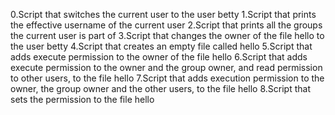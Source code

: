 0.Script that switches the current user to the user betty
1.Script that prints the effective username of the current user
2.Script that prints all the groups the current user is part of
3.Script that changes the owner of the file hello to the user betty
4.Script that creates an empty file called hello
5.Script that adds execute permission to the owner of the file hello
6.Script that adds execute permission to the owner and the group owner, and read permission to other users, to the file hello
7.Script that adds execution permission to the owner, the group owner and the other users, to the file hello
8.Script that sets the permission to the file hello
